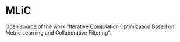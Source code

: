 # MLiC
Open source of the work "Iterative Compilation Optimization Based on Metric Learning and Collaborative Filtering".
